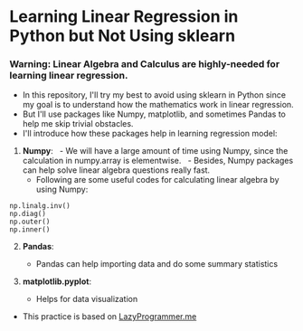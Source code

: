 # Learning Linear Regression in Python but Not Using sklearn

### Warning: Linear Algebra and Calculus are highly-needed for learning linear regression.

* In this repository, I'll try my best to avoid using sklearn in Python since my goal is to understand how the mathematics work in linear regression.
* But I'll use packages like Numpy, matplotlib, and sometimes Pandas to help me skip trivial obstacles.
* I'll introduce how these packages help in learning regression model:
1. **Numpy**: 
   - We will have a large amount of time using Numpy, since the calculation in numpy.array is elementwise.
   - Besides, Numpy packages can help solve linear algebra questions really fast.
   - Following are some useful codes for calculating linear algebra by using Numpy:
```
np.linalg.inv()
np.diag()
np.outer()
np.inner()
```

2. **Pandas**: 
   - Pandas can help importing data and do some summary statistics

3. **matplotlib.pyplot**: 
   - Helps for data visualization

* This practice is based on [LazyProgrammer.me](https://github.com/lazyprogrammer)
